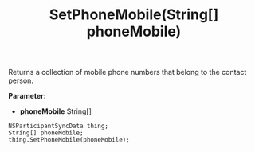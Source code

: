 ﻿---
uid: crmscript_ref_NSParticipantSyncData_SetPhoneMobile
title: SetPhoneMobile(String[] phoneMobile)
intellisense: NSParticipantSyncData.SetPhoneMobile
keywords: NSParticipantSyncData, GetPhoneMobile
so.topic: reference
---

Returns a collection of mobile phone numbers that belong to the contact person.

**Parameter:** 
 - **phoneMobile** String[]

```crmscript
NSParticipantSyncData thing;
String[] phoneMobile;
thing.SetPhoneMobile(phoneMobile);
```

